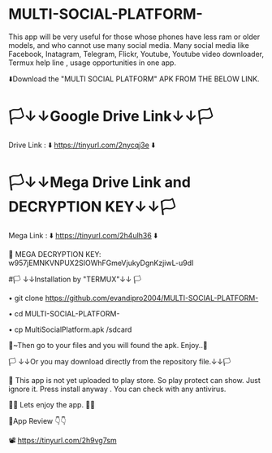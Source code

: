 # MULTI-SOCIAL-PLATFORM-

This app will be very useful for those whose phones have less ram or older models, and who cannot use many social media.
 Many social media like Facebook, Inatagram, Telegram, Flickr, Youtube, Youtube video downloader, Termux help line ,
usage opportunities in one app.



⬇️Download the "MULTI SOCIAL PLATFORM" APK FROM THE BELOW LINK.
         
#       🏳️↓↓Google Drive Link↓↓🏳️        

Drive Link : ⬇️  https://tinyurl.com/2nycqj3e ⬇️

# 🏳️↓↓Mega Drive Link and DECRYPTION KEY↓↓🏳️

Mega Link : ⬇️ https://tinyurl.com/2h4ulh36 ⬇️

🔐 MEGA DECRYPTION KEY: w957jEMNKVNPUX2SIOWhFGmeVjukyDgnKzjiwL-u9dI



#🏳️ ↓↓Installation by "TERMUX"↓↓ 🏳️






• git clone https://github.com/evandipro2004/MULTI-SOCIAL-PLATFORM-

• cd MULTI-SOCIAL-PLATFORM-

• cp MultiSocialPlatform.apk /sdcard







🚩~Then go to your files and you will found the apk. Enjoy..🥳

🏳️ ↓↓Or you may download directly from the repository file.↓↓🏳️


🚫 This app is not yet uploaded to play store. 
So play protect can show. Just ignore it.  Press install anyway . You can check with any antivirus. 

🥳🥳  Lets enjoy the app.  🥳🥳

🚩App Review 👇👇

📽️ https://tinyurl.com/2h9vg7sm








